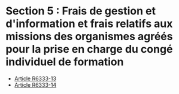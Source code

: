 # Section 5 : Frais de gestion et d'information et frais relatifs aux missions des organismes agréés pour la prise en charge du congé individuel de formation

* [Article R6333-13](./LEGIARTI000029639453.md)
* [Article R6333-14](./LEGIARTI000029639455.md)
